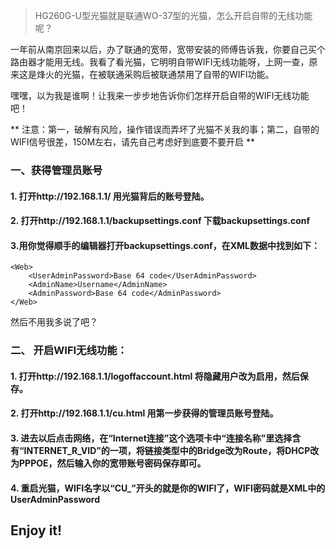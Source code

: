 [TITLE]:HG260G-U型光猫开启WIFI功能
[TAGS]:技术

> HG260G-U型光猫就是联通WO-37型的光猫，怎么开启自带的无线功能呢？

一年前从南京回来以后，办了联通的宽带，宽带安装的师傅告诉我，你要自己买个路由器才能用无线。我看了看光猫，它明明自带WIFI无线功能呀，上网一查，原来这是烽火的光猫，在被联通采购后被联通禁用了自带的WIFI功能。

嘿嘿，以为我是谁啊！让我来一步步地告诉你们怎样开启自带的WIFI无线功能吧！

** 注意：第一，破解有风险，操作错误而弄坏了光猫不关我的事；第二，自带的WIFI信号很差，150M左右，请先自己考虑好到底要不要开启 **

### 一、获得管理员账号

#### 1. 打开http://192.168.1.1/ 用光猫背后的账号登陆。
#### 2. 打开http://192.168.1.1/backupsettings.conf 下载backupsettings.conf
#### 3.用你觉得顺手的编辑器打开backupsettings.conf，在XML数据中找到如下：
```
<Web>
    <UserAdminPassword>Base 64 code</UserAdminPassword>
    <AdminName>Username</AdminName>
    <AdminPassword>Base 64 code</AdminPassword>
</Web>
```

然后不用我多说了吧？

### 二、 开启WIFI无线功能：

#### 1. 打开http://192.168.1.1/logoffaccount.html 将隐藏用户改为启用，然后保存。
#### 2. 打开http://192.168.1.1/cu.html 用第一步获得的管理员账号登陆。
#### 3. 进去以后点击网络，在“Internet连接”这个选项卡中“连接名称”里选择含有“INTERNET_R_VID”的一项，将链接类型中的Bridge改为Route，将DHCP改为PPPOE，然后输入你的宽带账号密码保存即可。
#### 4. 重启光猫，WIFI名字以“CU_”开头的就是你的WIFI了，WIFI密码就是XML中的UserAdminPassword

## Enjoy it!
